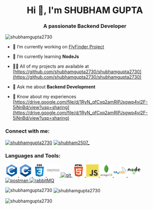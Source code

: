 <h1 align="center">Hi 👋, I'm SHUBHAM GUPTA</h1>
<h3 align="center">A passionate Backend Developer</h3>

<p align="left"> <img src="https://komarev.com/ghpvc/?username=shubhamgupta2730&label=Profile%20views&color=0e75b6&style=flat" alt="shubhamgupta2730" /> </p>

- 🔭 I’m currently working on [FlyFinder Project](https://github.com/shubhamgupta2730/FlyFinder-Flight-Booking-System)

- 🌱 I’m currently learning **NodeJs**

- 👨‍💻 All of my projects are available at [https://github.com/shubhamgupta2730/shubhamgupta2730](https://github.com/shubhamgupta2730/shubhamgupta2730)

- 💬 Ask me about **Backend Development**

- 📄 Know about my experiences [https://drive.google.com/file/d/1RyN_qfCxq2amRlPJsgwp4vi2F-5iNnBd/view?usp=sharing](https://drive.google.com/file/d/1RyN_qfCxq2amRlPJsgwp4vi2F-5iNnBd/view?usp=sharing)

<h3 align="left">Connect with me:</h3>
<p align="left">
<a href="https://linkedin.com/in/shubhamgupta2730" target="blank"><img align="center" src="https://raw.githubusercontent.com/rahuldkjain/github-profile-readme-generator/master/src/images/icons/Social/linked-in-alt.svg" alt="shubhamgupta2730" height="30" width="40" /></a>
<a href="https://instagram.com/shubham2507_" target="blank"><img align="center" src="https://raw.githubusercontent.com/rahuldkjain/github-profile-readme-generator/master/src/images/icons/Social/instagram.svg" alt="shubham2507_" height="30" width="40" /></a>
</p>

<h3 align="left">Languages and Tools:</h3>
<p align="left"> <a href="https://www.cprogramming.com/" target="_blank" rel="noreferrer"> <img src="https://raw.githubusercontent.com/devicons/devicon/master/icons/c/c-original.svg" alt="c" width="40" height="40"/> </a> <a href="https://www.w3schools.com/cpp/" target="_blank" rel="noreferrer"> <img src="https://raw.githubusercontent.com/devicons/devicon/master/icons/cplusplus/cplusplus-original.svg" alt="cplusplus" width="40" height="40"/> </a> <a href="https://www.w3schools.com/css/" target="_blank" rel="noreferrer"> <img src="https://raw.githubusercontent.com/devicons/devicon/master/icons/css3/css3-original-wordmark.svg" alt="css3" width="40" height="40"/> </a> <a href="https://expressjs.com" target="_blank" rel="noreferrer"> <img src="https://raw.githubusercontent.com/devicons/devicon/master/icons/express/express-original-wordmark.svg" alt="express" width="40" height="40"/> </a> <a href="https://git-scm.com/" target="_blank" rel="noreferrer"> <img src="https://www.vectorlogo.zone/logos/git-scm/git-scm-icon.svg" alt="git" width="40" height="40"/> </a> <a href="https://www.w3.org/html/" target="_blank" rel="noreferrer"> <img src="https://raw.githubusercontent.com/devicons/devicon/master/icons/html5/html5-original-wordmark.svg" alt="html5" width="40" height="40"/> </a> <a href="https://developer.mozilla.org/en-US/docs/Web/JavaScript" target="_blank" rel="noreferrer"> <img src="https://raw.githubusercontent.com/devicons/devicon/master/icons/javascript/javascript-original.svg" alt="javascript" width="40" height="40"/> </a> <a href="https://www.mongodb.com/" target="_blank" rel="noreferrer"> <img src="https://raw.githubusercontent.com/devicons/devicon/master/icons/mongodb/mongodb-original-wordmark.svg" alt="mongodb" width="40" height="40"/> </a> <a href="https://www.mysql.com/" target="_blank" rel="noreferrer"> <img src="https://raw.githubusercontent.com/devicons/devicon/master/icons/mysql/mysql-original-wordmark.svg" alt="mysql" width="40" height="40"/> </a> <a href="https://nodejs.org" target="_blank" rel="noreferrer"> <img src="https://raw.githubusercontent.com/devicons/devicon/master/icons/nodejs/nodejs-original-wordmark.svg" alt="nodejs" width="40" height="40"/> </a> <a href="https://postman.com" target="_blank" rel="noreferrer"> <img src="https://www.vectorlogo.zone/logos/getpostman/getpostman-icon.svg" alt="postman" width="40" height="40"/> </a> <a href="https://www.rabbitmq.com" target="_blank" rel="noreferrer"> <img src="https://www.vectorlogo.zone/logos/rabbitmq/rabbitmq-icon.svg" alt="rabbitMQ" width="40" height="40"/> </a> </p>

<p><img align="left" src="https://github-readme-stats.vercel.app/api/top-langs?username=shubhamgupta2730&show_icons=true&locale=en&layout=compact" alt="shubhamgupta2730" /></p>

<p>&nbsp;<img align="center" src="https://github-readme-stats.vercel.app/api?username=shubhamgupta2730&show_icons=true&locale=en" alt="shubhamgupta2730" /></p>

<p><img align="center" src="https://github-readme-streak-stats.herokuapp.com/?user=shubhamgupta2730&" alt="shubhamgupta2730" /></p>
